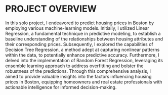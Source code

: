 
# PROJECT OVERVIEW
In this solo project, I endeavored to predict housing prices in Boston by employing various machine-learning models. Initially, I utilized Linear Regression, a fundamental technique in predictive modeling, 
to establish a baseline understanding of the relationships between housing attributes and their corresponding prices. Subsequently, I explored the capabilities of Decision Tree Regression, a method adept at 
capturing nonlinear patterns within the data, to potentially enhance predictive accuracy. Furthermore, I delved into the implementation of Random Forest Regression, leveraging its ensemble learning approach to 
address overfitting and bolster the robustness of the predictions. Through this comprehensive analysis, I aimed to provide valuable insights into the factors influencing housing prices in Boston, equipping homeowners 
and real estate professionals with actionable intelligence for informed decision-making.
